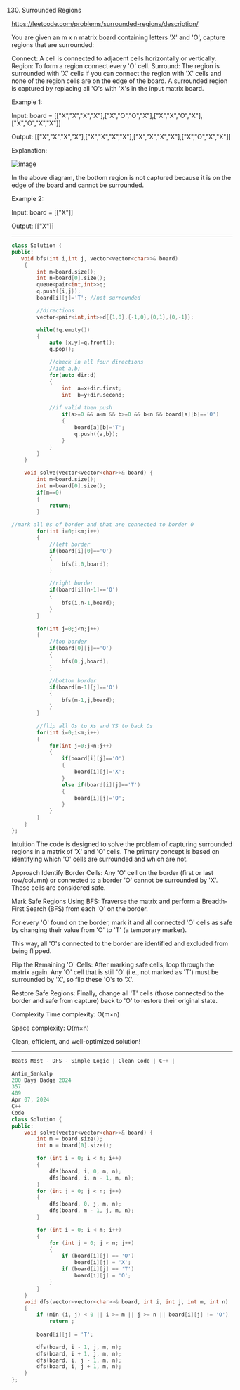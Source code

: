 130. Surrounded Regions

https://leetcode.com/problems/surrounded-regions/description/

You are given an m x n matrix board containing letters 'X' and 'O', capture regions that are surrounded:

Connect: A cell is connected to adjacent cells horizontally or vertically.
Region: To form a region connect every 'O' cell.
Surround: The region is surrounded with 'X' cells if you can connect the region with 'X' cells and none of the region cells are on the edge of the board.
A surrounded region is captured by replacing all 'O's with 'X's in the input matrix board.

 

Example 1:

Input: board = [["X","X","X","X"],["X","O","O","X"],["X","X","O","X"],["X","O","X","X"]]

Output: [["X","X","X","X"],["X","X","X","X"],["X","X","X","X"],["X","O","X","X"]]

Explanation:

![image](https://github.com/user-attachments/assets/3773e5d4-62b9-41b3-96a8-65e64cd977b1)

In the above diagram, the bottom region is not captured because it is on the edge of the board and cannot be surrounded.

Example 2:

Input: board = [["X"]]

Output: [["X"]]

---
```cpp
class Solution {
public:
   void bfs(int i,int j, vector<vector<char>>& board)
    {
        int m=board.size();
        int n=board[0].size();
        queue<pair<int,int>>q;
        q.push({i,j});
        board[i][j]='T'; //not surrounded

        //directions
        vector<pair<int,int>>d{{1,0},{-1,0},{0,1},{0,-1}};

        while(!q.empty())
        {
            auto [x,y]=q.front();
            q.pop();

            //check in all four directions
            //int a,b;
            for(auto dir:d)
            {
                int  a=x+dir.first;
                int  b=y+dir.second;
        
            //if valid then push
                if(a>=0 && a<m && b>=0 && b<n && board[a][b]=='O')
                {
                    board[a][b]='T';
                    q.push({a,b});
                }
            }
        }
    }

    void solve(vector<vector<char>>& board) {
        int m=board.size();
        int n=board[0].size();
        if(m==0)
        {
            return;
        }

//mark all 0s of border and that are connected to border 0
        for(int i=0;i<m;i++)
        {
            //left border
            if(board[i][0]=='O')
            {
                bfs(i,0,board);
            }

            //right border
            if(board[i][n-1]=='O')
            {
                bfs(i,n-1,board);
            }
        }

        for(int j=0;j<n;j++)
        {
            //top border
            if(board[0][j]=='O')
            {
                bfs(0,j,board);
            }

            //bottom border
            if(board[m-1][j]=='O')
            {
                bfs(m-1,j,board);
            }
        }

        //flip all Os to Xs and YS to back Os
        for(int i=0;i<m;i++)
        {
            for(int j=0;j<n;j++)
            {
                if(board[i][j]=='O')
                {
                    board[i][j]='X';
                }
                else if(board[i][j]=='T')
                {
                    board[i][j]='O';
                }
            }
        }
    }
};

```


Intuition
The code is designed to solve the problem of capturing surrounded regions in a matrix of 'X' and 'O' cells. The primary concept is based on identifying which 'O' cells are surrounded and which are not.

Approach
Identify Border Cells:
Any 'O' cell on the border (first or last row/column) or connected to a border 'O' cannot be surrounded by 'X'. These cells are considered safe.

Mark Safe Regions Using BFS:
Traverse the matrix and perform a Breadth-First Search (BFS) from each 'O' on the border.

For every 'O' found on the border, mark it and all connected 'O' cells as safe by changing their value from 'O' to 'T' (a temporary marker).

This way, all 'O's connected to the border are identified and excluded from being flipped.

Flip the Remaining 'O' Cells:
After marking safe cells, loop through the matrix again.
Any 'O' cell that is still 'O' (i.e., not marked as 'T') must be surrounded by 'X', so flip these 'O's to 'X'.

Restore Safe Regions:
Finally, change all 'T' cells (those connected to the border and safe from capture) back to 'O' to restore their original state.

Complexity
Time complexity:
O(m×n)

Space complexity:
O(m×n)

Clean, efficient, and well-optimized solution!


---

```cpp
Beats Most - DFS - Simple Logic | Clean Code | C++ |

Antim_Sankalp
200 Days Badge 2024
357
409
Apr 07, 2024
C++
Code
class Solution {
public:
    void solve(vector<vector<char>>& board) {
        int m = board.size();
        int n = board[0].size();

        for (int i = 0; i < m; i++)
        {
            dfs(board, i, 0, m, n);
            dfs(board, i, n - 1, m, n);
        }
        for (int j = 0; j < n; j++)
        {
            dfs(board, 0, j, m, n);
            dfs(board, m - 1, j, m, n);
        }

        for (int i = 0; i < m; i++)
        {
            for (int j = 0; j < n; j++)
            {
                if (board[i][j] == 'O')
                    board[i][j] = 'X';
                if (board[i][j] == 'T')
                    board[i][j] = 'O';
            }
        }
    }
    void dfs(vector<vector<char>>& board, int i, int j, int m, int n)
    {
        if (min (i, j) < 0 || i >= m || j >= n || board[i][j] != 'O')
            return ;
        
        board[i][j] = 'T';

        dfs(board, i - 1, j, m, n);
        dfs(board, i + 1, j, m, n);
        dfs(board, i, j - 1, m, n);
        dfs(board, i, j + 1, m, n);
    }
};

```
